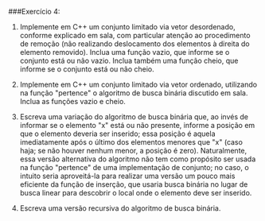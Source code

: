 
###Exercício 4:

1. Implemente em C++ um conjunto limitado via vetor desordenado, conforme explicado em sala, com particular atenção ao procedimento de remoção (não realizando deslocamento dos elementos à direita do elemento removido). Inclua uma função vazio, que informe se o conjunto está ou não vazio. Inclua também uma função cheio, que informe se o conjunto está ou não cheio.

2. Implemente em C++ um conjunto limitado via vetor ordenado, utilizando na função "pertence" o algoritmo de busca binária discutido em sala. Inclua as funções vazio e cheio.

3. Escreva uma variação do algoritmo de busca binária que, ao invés de informar se o elemento "x" está ou não presente, informe a posição em que o elemento deveria ser inserido; essa posição é aquela imediatamente após o último dos elementos menores que "x" (caso haja; se não houver nenhum menor, a posição é zero). Naturalmente, essa versão alternativa do algoritmo não tem como propósito ser usada na função "pertence" de uma implementação de conjunto; no caso, o intuito seria aproveitá-la para realizar uma versão um pouco mais eficiente da função de inserção, que usaria busca binária no lugar de busca linear para descobrir o local onde o elemento deve ser inserido.

4. Escreva uma versão recursiva do algoritmo de busca binária.

